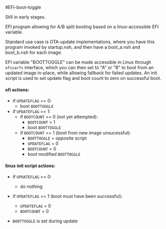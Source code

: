 #EFI-boot-toggle

Still in early stages.

EFI program allowing for A/B split booting based on a linux-accessible EFI variable.

Standard use case is OTA-update implementations, where you have this program invoked by startup.nsh, and then have a boot_a.nsh and boot_b.nsh for each image.

EFI variable "BOOTTOGGLE" can be made accessible in Linux through `efivarfs` interface, which you can then set to "A" or "B" to boot from an updated image in-place, while allowing fallback for failed updates.  An init script is used to set update flag and boot count to zero on successful boot.

#### efi actions:
- if `UPDATEFLAG` == 0:
    - boot `BOOTTOGGLE`
- if `UPDATEFLAG` == 1:
    - if `BOOTCOUNT` == 0 (not yet attempted):
        - `BOOTCOUNT` = 1
        - boot `BOOTTOGGLE`
    - if `BOOTCOUNT` == 1 (boot from new image unsucessful):
        - `BOOTTOGGLE` = opposite script
        - `UPDATEFLAG` = 0
        - `BOOTCOUNT` = 0
        - boot modified `BOOTTOGGLE`

#### linux init script actions:
- if `UPDATEFLAG` == 0:
    - do nothing
- if `UPDATEFLAG` == 1 (boot must have been successful):
    - `UPDATEFLAG` = 0
    - `BOOTCOUNT` = 0

- `BOOTTOGGLE` is set during update

